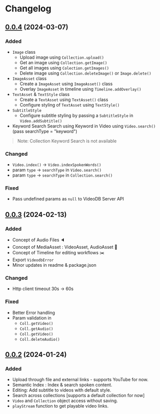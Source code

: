 # Changelog


## [0.0.4]() (2024-03-07)

### Added
- `Image` class
  - Upload image using `Collection.upload()`
  - Get an image using `Collection.getImage()`
  - Get all images using `Colection.getImages()`
  - Delete image using `Collection.deleteImage()` or `Image.delete()`
- `ImageAsset` class
  - Create a `ImageAsset` using `ImageAsset()` class
  - Overlay `ImageAsset` in timeline using `Timeline.addOverlay()`
- `TextAsset` & `TextStyle` class
  - Create a `TextAsset` using `TextAsset()` class 
  - Configure styling of `TextAsset` using `TextStyle()`
- `SubtitleStyle`
  - Configure subtitle styling by passing a `SubtitleStyle` in `Video.addSubtitle()`
- Keyword Search
  Search using Keyword in Video using `Video.search()` (pass searchType = "keyword")
> Note: Collection Keyword Search is not available 

### Changed
  - `Video.index()` -> `Video.indexSpokenWords()`
  - param `type` -> `searchType` in `Video.search()` 
  - param `type` -> `searchType` in `Collection.search()` 

### Fixed
  -  Pass undefined params as `null` to VideoDB Server API




## [0.0.3]() (2024-02-13)

### Added
- Concept of Audio Files 🔈
- Concept of MediaAsset : VideoAsset, AudioAsset 💼
- Concept of Timeline for editing workflows ✂️
- Export `VideodbError` 
- Minor updates in readme & package.json

### Changed 
- Http client timeout 30s -> 60s

### Fixed
- Better Error handling
- Param validation in 
  - `Coll.getVideo()`
  - `Coll.getAudio()`
  - `Coll.getVideo()`
  - `Coll.deleteAudio()`



## [0.0.2]() (2024-01-24)

### Added

- Upload through file and external links - supports YouTube for now.
- Semantic Index : Index & search spoken content.
- Editing: Add subtitle to videos with default style.
- Search across collections [supports a default collection for now]
- `Video` and `Collection` object access without saving.
- `playStream` function to get playable video links.
